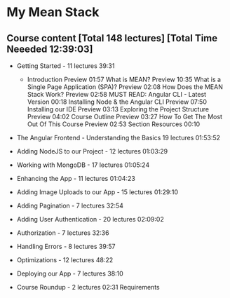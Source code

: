 # My Mean Stack

## Course content [Total 148 lectures] [Total Time Neeeded 12:39:03]
+ Getting Started - 11 lectures 39:31
  - Introduction
    Preview
    01:57
    What is MEAN?
    Preview
    10:35
    What is a Single Page Application (SPA)?
    Preview
    02:08
    How Does the MEAN Stack Work?
    Preview
    02:58
    MUST READ: Angular CLI - Latest Version
    00:18
    Installing Node & the Angular CLI
    Preview
    07:50
    Installing our IDE
    Preview
    03:13
    Exploring the Project Structure
    Preview
    04:02
    Course Outline
    Preview
    03:27
    How To Get The Most Out Of This Course
    Preview
    02:53
    Section Resources
    00:10


+ The Angular Frontend - Understanding the Basics 19 lectures 01:53:52
+ Adding NodeJS to our Project -  12 lectures 01:03:29
+ Working with MongoDB  - 17 lectures 01:05:24
+ Enhancing the App  - 11 lectures 01:04:23
+ Adding Image Uploads to our App  - 15 lectures 01:29:10
+ Adding Pagination -  7 lectures 32:54
+ Adding User Authentication  - 20 lectures 02:09:02
+ Authorization -  7 lectures 32:36
+ Handling Errors -  8 lectures 39:57
+ Optimizations  - 12 lectures 48:22 
+ Deploying our App  - 7 lectures 38:10
+ Course Roundup  - 2 lectures 02:31 Requirements
